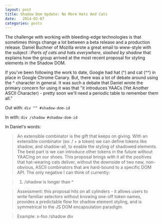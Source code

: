 ```yaml
---
layout: post
title: Shadow Dom Update: No More Hats And Cats
date:   2014-02-07
categories: posts
---
```


The challenge with working with bleeding-edge technologies is that sometimes things change a lot between a beta release and a production release. Daniel Buchner of Mozilla wrote a great email to www-style with the subject *::Parts of cats and hats everywhere, slashed by shadow* that explains how the group arrived at the most recent proposal for styling elements in the Shadow DOM.

If you've been following the work to date, Google had hat (^) and cat (^^) in place in Google Chrome Canary. But, there was a lot of debate around using the ^ character in general. It was such a debate that Daniel wrote the primary concern for using it was that "it introduces YAACs (Yet Another ASCII Character) - pretty soon we'll need a periodic table to remember them all."

Out with: ```div ^^ #shadow-dom-id```

In with: ```div /shadow #shadow-dom-id```

In Daniel's words:

> An extensible combinator is the gift that keeps on giving. With an extensible combinator (ex: / + a token) we can define tokens like shadow, and shadow-all, to enable the styling of shadowed elements. The best part is we can introduce other tokens in the future without YAACing on our shoes. This proposal brings with it all the positives that hat-wearing cats deliver, without the downside of two new, non-obvious, ASCII combinators that are hard-bound to a specific DOM API. The only negative I can think of currently:

> 1. /shadow is longer than ^

> Assessment: this proposal hits on all cylinders - it allows users to write familiar selectors without knowing one-off token names, provides a predictable flow for shadow element styling, and is symmetrical to the JS DOM encapsulation paradigm.

> Example: x-foo /shadow div